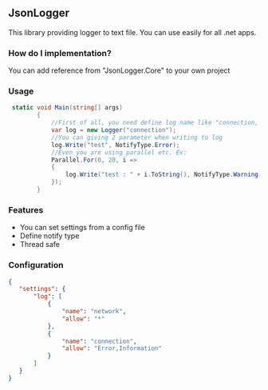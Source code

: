 ## JsonLogger

This library providing logger to text file. You can use easily for all .net apps.

### How do I implementation?

You can add reference from "JsonLogger.Core" to your own project

### Usage

```csharp
 static void Main(string[] args)
        {
            //First of all, you need define log name like "connection, network" as below example when creating object of Logger
            var log = new Logger("connection");
            //You can giving 2 parameter when writing to log
            log.Write("test", NotifyType.Error);
            //Even you are using parallel etc. Ex:
            Parallel.For(0, 20, i =>
            {
                log.Write("test : " + i.ToString(), NotifyType.Warning);
            });
        }
 ```
 
 ### Features
 * You can set settings from a config file
 * Define notify type
 * Thread safe
 
 ### Configuration
 
 ``` json
{
    "settings": {
        "log": [
            {
                "name": "network",
                "allow": "*"
            },
            {
                "name": "connection",
                "allow": "Error,Information"
            }
        ]
    }
}
```
 
